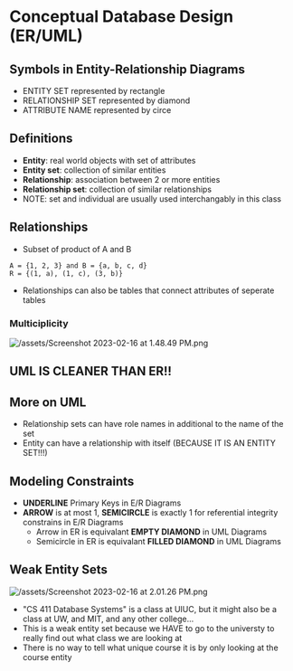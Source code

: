 # Conceptual Database Design (ER/UML)

## Symbols in Entity-Relationship Diagrams
- ENTITY SET represented by rectangle
- RELATIONSHIP SET represented by diamond 
- ATTRIBUTE NAME represented by circe 

## Definitions 
- **Entity**: real world objects with set of attributes 
- **Entity set**: collection of similar entities 
- **Relationship**: association between 2 or more entities 
- **Relationship set**: collection of similar relationships 
- NOTE: set and individual are usually used interchangably in this class 

## Relationships 
- Subset of product of A and B 
```
A = {1, 2, 3} and B = {a, b, c, d}
R = {(1, a), (1, c), (3, b)}
```
- Relationships can also be tables that connect attributes of seperate tables 

### Multiciplicity 
![/assets/Screenshot 2023-02-16 at 1.48.49 PM.png]()
 
## UML IS CLEANER THAN ER!! 

## More on UML
- Relationship sets can have role names in additional to the name of the set
- Entity can have a relationship with itself (BECAUSE IT IS AN ENTITY SET!!!)

## Modeling Constraints 
- **UNDERLINE** Primary Keys in E/R Diagrams
- **ARROW** is at most 1, **SEMICIRCLE** is exactly 1 for referential integrity constrains in E/R Diagrams
    - Arrow in ER is equivalant **EMPTY DIAMOND** in UML Diagrams 
    - Semicircle in ER is equivalant **FILLED DIAMOND** in UML Diagrams 

## Weak Entity Sets 
![/assets/Screenshot 2023-02-16 at 2.01.26 PM.png]()
- "CS 411 Database Systems" is a class at UIUC, but it might also be a class at UW, and MIT, and any other college... 
- This is a weak entity set because we HAVE to go to the universty to really find out what class we are looking at
- There is no way to tell what unique course it is by only looking at the course entity